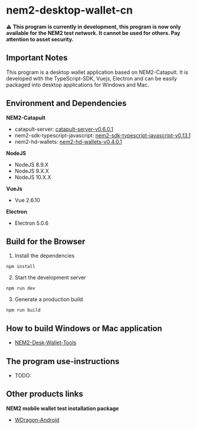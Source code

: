 # nem2-desktop-wallet-cn

:warning: **This program is currently in development, this program is now only available for the NEM2 test network. It cannot be used for others. Pay attention to asset security.**

## Important Notes
This program is a desktop wallet application based on NEM2-Catapult. It is developed with the TypeScript-SDK, Vuejs, Electron and can be easily packaged into desktop applications for Windows and Mac.

## Environment and Dependencies
**NEM2-Catapult**
- catapult-server: [catapult-server-v0.6.0.1](https://github.com/nemtech/catapult-server/releases/tag/v0.6.0.1)
- nem2-sdk-typescript-javascript: [nem2-sdk-typescript-javascript-v0.13.1](https://github.com/nemtech/nem2-sdk-typescript-javascript/releases/tag/v0.13.1)
- nem2-hd-wallets: [nem2-hd-wallets-v0.4.0.1](https://github.com/nemfoundation/nem2-hd-wallets/releases/tag/v0.4.1)

**NodeJS**
- NodeJS 8.9.X
- NodeJS 9.X.X
- NodeJS 10.X.X

**VueJs**
- Vue 2.6.10

**Electron**
- Electron 5.0.6

## Build for the Browser
1. Install the dependencies
```
npm install 
```
2. Start the development server
```
npm run dev 
```
3. Generate a production build
```
npm run build 
```

## How to build  Windows or Mac application
- [NEM2-Desk-Wallet-Tools]( https://github.com/NemTechCN/NEM2-Desk-Wallet-Tools)

## The program use-instructions
- TODO:

## Other products links

**NEM2 mobile wallet test installation package**

- [WDragon-Android](https://github.com/NemTechCN/APK)

